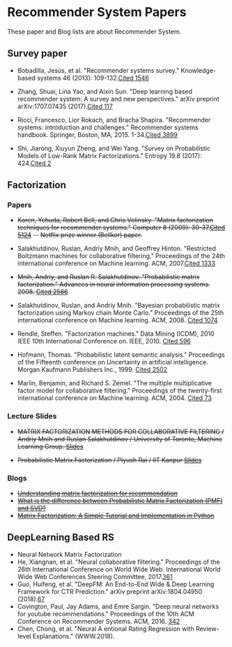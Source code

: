 # Recommender System Papers
These paper and Blog lists are about Recommender System.

## Survey paper
- Bobadilla, Jesús, et al. "Recommender systems survey." Knowledge-based systems 46 (2013): 109-132.[Cited 1546](https://ac.els-cdn.com/S0950705113001044/1-s2.0-S0950705113001044-main.pdf?_tid=e7acc45d-68f2-4d1c-a8b7-396edcf89f1f&acdnat=1546591087_cf6396f89c82bf1a0854150f4be99f62)
- Zhang, Shuai, Lina Yao, and Aixin Sun. "Deep learning based recommender system: A survey and new perspectives." arXiv preprint arXiv:1707.07435 (2017).[Cited 117](https://arxiv.org/pdf/1707.07435.pdf)
- Ricci, Francesco, Lior Rokach, and Bracha Shapira. "Recommender systems: introduction and challenges." Recommender systems handbook. Springer, Boston, MA, 2015. 1-34.[Cited 3899](http://www.cs.ubbcluj.ro/~gabis/DocDiplome/SistemeDeRecomandare/Recommender_systems_handbook.pdf)

- Shi, Jiarong, Xiuyun Zheng, and Wei Yang. "Survey on Probabilistic Models of Low-Rank Matrix Factorizations." Entropy 19.8 (2017): 424.[Cited 2](https://www.mdpi.com/1099-4300/19/8/424/htm)


## Factorization 
### Papers
- ~~Koren, Yehuda, Robert Bell, and Chris Volinsky. "Matrix factorization techniques for recommender systems." Computer 8 (2009): 30-37.[Cited 5124](https://ieeexplore.ieee.org/stamp/stamp.jsp?tp=&arnumber=5197422)~~
-- ~~Netflix prize winner (Bellkor) paper.~~

- Salakhutdinov, Ruslan, Andriy Mnih, and Geoffrey Hinton. "Restricted Boltzmann machines for collaborative filtering." Proceedings of the 24th international conference on Machine learning. ACM, 2007.[Cited 1333](http://delivery.acm.org/10.1145/1280000/1273596/p791-salakhutdinov.pdf?ip=147.46.242.197&id=1273596&acc=ACTIVE%20SERVICE&key=0EC22F8658578FE1%2ED83A6478590749B7%2E4D4702B0C3E38B35%2E4D4702B0C3E38B35&__acm__=1546884989_679fa6c2bb0ce1092c926b8d18301235)

- ~~Mnih, Andriy, and Ruslan R. Salakhutdinov. "Probabilistic matrix factorization." Advances in neural information processing systems. 2008. [Cited 2566](https://papers.nips.cc/paper/3208-probabilistic-matrix-factorization.pdf)~~

- Salakhutdinov, Ruslan, and Andriy Mnih. "Bayesian probabilistic matrix factorization using Markov chain Monte Carlo." Proceedings of the 25th international conference on Machine learning. ACM, 2008.  [Cited 1074](https://dl.acm.org/citation.cfm?id=1390267)

- Rendle, Steffen. "Factorization machines." Data Mining (ICDM), 2010 IEEE 10th International Conference on. IEEE, 2010.  [Cited 596](https://www.csie.ntu.edu.tw/~b97053/paper/Rendle2010FM.pdf)

- Hofmann, Thomas. "Probabilistic latent semantic analysis." Proceedings of the Fifteenth conference on Uncertainty in artificial intelligence. Morgan Kaufmann Publishers Inc., 1999. [Cited 2502](http://delivery.acm.org/10.1145/2080000/2073829/p289-hofmann.pdf?ip=147.46.242.197&id=2073829&acc=ACTIVE%20SERVICE&key=0EC22F8658578FE1%2ED83A6478590749B7%2E4D4702B0C3E38B35%2E4D4702B0C3E38B35&__acm__=1546855600_3caba76ab183f6015b6d83d6e335fe1d)

- Marlin, Benjamin, and Richard S. Zemel. "The multiple multiplicative factor model for collaborative filtering." Proceedings of the twenty-first international conference on Machine learning. ACM, 2004. [Cited 73](https://people.cs.umass.edu/~marlin/research/papers/mmf-icml2004.pdf)

### Lecture Slides
- ~~MATRIX FACTORIZATION METHODS FOR COLLABORATIVE FILTERING / Andriy Mnih and Ruslan Salakhutdinov / University of Toronto, Machine Learning Group. [Slides](https://www.cs.toronto.edu/~hinton/csc2515/notes/pmf_tutorial.pdf)~~

- ~~Probabilistic Matrix Factorization / Piyush Rai / IIT Kanpur [Slides](https://www.cse.iitk.ac.in/users/piyush/courses/pml_winter16/slides_lec11.pdf)~~

### Blogs
- ~~[Understanding matrix factorization for recommendation](http://nicolas-hug.com/blog/matrix_facto_1)~~
- ~~[What is the difference between Probabilistic Matrix Factorization (PMF) and SVD?](https://www.quora.com/What-is-the-difference-between-Probabilistic-Matrix-Factorization-PMF-and-SVD)~~
- ~~[Matrix Factorization: A Simple Tutorial and Implementation in Python](http://www.quuxlabs.com/blog/2010/09/matrix-factorization-a-simple-tutorial-and-implementation-in-python/)~~

## DeepLearning Based RS
- Neural Network Matrix Factorization
- He, Xiangnan, et al. "Neural collaborative filtering." Proceedings of the 26th International Conference on World Wide Web. International World Wide Web Conferences Steering Committee, 2017.[361](http://delivery.acm.org/10.1145/3060000/3052569/p173-he.pdf?ip=147.46.242.197&id=3052569&acc=ACTIVE%20SERVICE&key=0EC22F8658578FE1%2ED83A6478590749B7%2E4D4702B0C3E38B35%2E4D4702B0C3E38B35&__acm__=1547460596_d51aabbb8b7e95331fd40e714c581150)
- Guo, Huifeng, et al. "DeepFM: An End-to-End Wide & Deep Learning Framework for CTR Prediction." arXiv preprint arXiv:1804.04950 (2018).[67](https://arxiv.org/abs/1804.04950)
- Covington, Paul, Jay Adams, and Emre Sargin. "Deep neural networks for youtube recommendations." Proceedings of the 10th ACM Conference on Recommender Systems. ACM, 2016. [342](https://dl.acm.org/citation.cfm?id=2959190)
- Chen, Chong, et al. "Neural A entional Rating Regression with Review-level Explanations." (WWW.2018).
